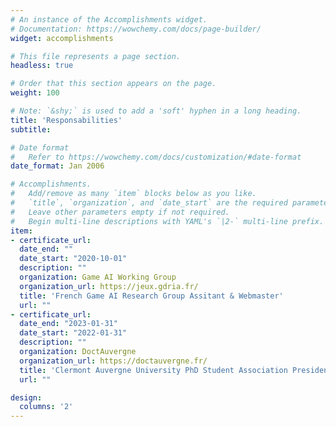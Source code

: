 ```yaml
---
# An instance of the Accomplishments widget.
# Documentation: https://wowchemy.com/docs/page-builder/
widget: accomplishments

# This file represents a page section.
headless: true

# Order that this section appears on the page.
weight: 100

# Note: `&shy;` is used to add a 'soft' hyphen in a long heading.
title: 'Responsabilities'
subtitle:

# Date format
#   Refer to https://wowchemy.com/docs/customization/#date-format
date_format: Jan 2006

# Accomplishments.
#   Add/remove as many `item` blocks below as you like.
#   `title`, `organization`, and `date_start` are the required parameters.
#   Leave other parameters empty if not required.
#   Begin multi-line descriptions with YAML's `|2-` multi-line prefix.
item:
- certificate_url:
  date_end: ""
  date_start: "2020-10-01"
  description: ""
  organization: Game AI Working Group
  organization_url: https://jeux.gdria.fr/
  title: 'French Game AI Research Group Assitant & Webmaster'
  url: ""
- certificate_url:
  date_end: "2023-01-31"
  date_start: "2022-01-31"
  description: ""
  organization: DoctAuvergne
  organization_url: https://doctauvergne.fr/
  title: 'Clermont Auvergne University PhD Student Association President'
  url: ""

design:
  columns: '2' 
---
```

